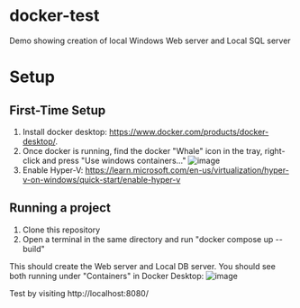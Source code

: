 # docker-test
Demo showing creation of local Windows Web server and Local SQL server

# Setup

## First-Time Setup
1. Install docker desktop: https://www.docker.com/products/docker-desktop/.
2. Once docker is running, find the docker "Whale" icon in the tray, right-click and press "Use windows containers..."
![image](https://github.com/gavwvin/docker-test/assets/5271011/feb01711-c74e-46e0-84c6-6bdecfd76ab4)
3. Enable Hyper-V: https://learn.microsoft.com/en-us/virtualization/hyper-v-on-windows/quick-start/enable-hyper-v

## Running a project
1. Clone this repository
2. Open a terminal in the same directory and run "docker compose up --build"

This should create the Web server and Local DB server. You should see both running under "Containers" in Docker Desktop:
![image](https://github.com/gavwvin/docker-test/assets/5271011/cdbd8092-3b80-4697-9e74-788383194d4e)

Test by visiting http://localhost:8080/
